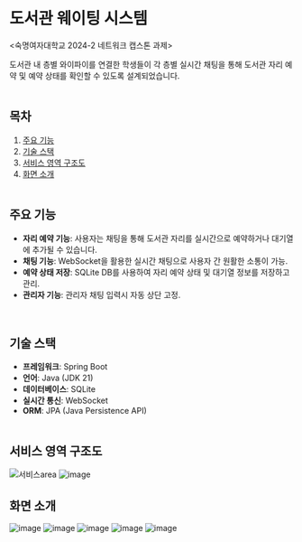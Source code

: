 # 도서관 웨이팅 시스템

<숙명여자대학교 2024-2 네트워크 캡스톤 과제>

도서관 내 층별 와이파이를 연결한 학생들이 각 층별 실시간 채팅을 통해 도서관 자리 예약 및 예약 상태를 확인할 수 있도록 설계되었습니다.
<br><br>

## **목차**
1. [주요 기능](#주요-기능)
2. [기술 스택](#기술-스택)
3. [서비스 영역 구조도](#서비스-영역-구조도)
4. [화면 소개](#화면-소개)
<br><br>


## 주요 기능

- **자리 예약 기능**: 사용자는 채팅을 통해 도서관 자리를 실시간으로 예약하거나 대기열에 추가될 수 있습니다.
- **채팅 기능**: WebSocket을 활용한 실시간 채팅으로 사용자 간 원활한 소통이 가능.
- **예약 상태 저장**: SQLite DB를 사용하여 자리 예약 상태 및 대기열 정보를 저장하고 관리.
- **관리자 기능**: 관리자 채팅 입력시 자동 상단 고정.
<br>

## 기술 스택

- **프레임워크**: Spring Boot
- **언어**: Java (JDK 21)
- **데이터베이스**: SQLite
- **실시간 통신**: WebSocket
- **ORM**: JPA (Java Persistence API)
<br><br>


## 서비스 영역 구조도
![서비스area](https://github.com/user-attachments/assets/d807a492-bfae-41dc-84e7-0f34f453871f)
![image](https://github.com/user-attachments/assets/1a5dcab2-2dcc-4c23-820b-53787edaa964)
<br>

## 화면 소개
![image](https://github.com/user-attachments/assets/7f9e35e7-93c5-4e49-b634-d16eb9578fd3)
![image](https://github.com/user-attachments/assets/1ac5ed1f-5c2b-49c3-aac0-f6e7a778300d)
![image](https://github.com/user-attachments/assets/8293b565-7645-40b3-8621-0ef907f13acc)
![image](https://github.com/user-attachments/assets/a5c75460-0fda-44a5-84ed-cfd2661d6f0d)
![image](https://github.com/user-attachments/assets/9dfe9257-9173-474e-822e-21f63ef132d2)
